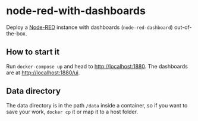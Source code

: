 # node-red-with-dashboards

Deploy a [Node-RED](https://nodered.org/) instance with dashboards (`node-red-dashboard`) out-of-the-box.

## How to start it

Run `docker-compose up` and head to [http://localhost:1880](http://localhost:1880]). The dashboards are at [http://localhost:1880/ui](http://localhost:1880/ui).


## Data directory

The data directory is in the path `/data` inside a container, so if you want to save your work, `docker cp` it or map it to a host folder.

